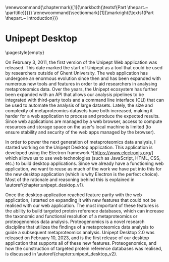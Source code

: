 \renewcommand{\chaptermark}[1]{\markboth{\textsf{Part \thepart.~ \parttitle}}{}}
\renewcommand{\sectionmark}[1]{\markright{\textsf{Part \thepart.~ Introduction}}}

# Unipept Desktop

\pagestyle{empty}

On February 3, 2011, the first version of the Unipept Web application was released.
This date marked the start of Unipept as a tool that could be used by researchers outside of Ghent University.
The web application has undergone an enormous evolution since then and has been expanded with numerous new tools and features in order to aid researchers in analysing metaproteomics data.
Over the years, the Unipept ecosystem has further been expanded with an API that allows our analysis pipelines to be integrated with third-party tools and a command line interface (CLI) that can be used to automate the analysis of large datasets.
Lately, the size and complexity of metaproteomics datasets have both increased, making it harder for a web application to process and produce the expected results.
Since web applications are managed by a web browser, access to compute resources and storage space on the user's local machine is limited (to ensure stability and security of the web apps managed by the browser).

In order to power the next generation of metaproteomics data analysis, I started working on the Unipept Desktop application.
This application is developed using the Electron framework ^[https://www.electronjs.org/] which allows us to use web technologies (such as JavaScript, HTML, CSS, etc.) to build desktop applications.
Since we already have a functioning web application, we want to reuse as much of the work we have put into this for the new desktop application (which is why Electron is the perfect choice).
Most of the rationale and reasoning behind this is explained in \autoref{chapter:unipept_desktop_v1}.

Once the desktop application reached feature parity with the web application, I started on expanding it with new features that could not be realised with our web application.
The most important of these features is the ability to build targeted protein reference databases, which can increase the taxonomic and functional resolution of a metaproteomics or proteogenomics data analysis.
Proteogenomics is a novel research discipline that utilizes the findings of a metaproteomics data analysis to guide a subsequent metaproteomics analysis.
Unipept Desktop 2.0 was released on February 10, 2023, and is the first release of our desktop application that supports all of these new features.
Proteogenomics, and how the construction of targeted protein reference databases was realised, is discussed in \autoref{chapter:unipept_desktop_v2}.
